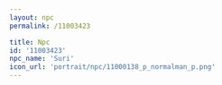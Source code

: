 ```yaml
---
layout: npc
permalink: /11003423

title: Npc
id: '11003423'
npc_name: 'Suri'
icon_url: 'portrait/npc/11000138_p_normalman_p.png'
---
```

